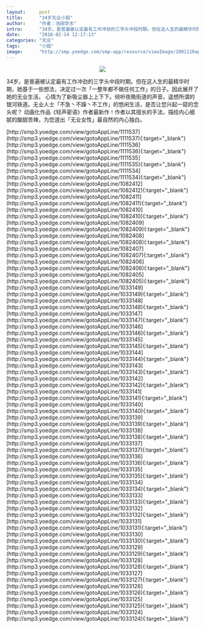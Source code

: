 ```yaml
---
layout:     post
title:      "34岁无业小姐"
author:     "作者：池田学志"
intro:      "34岁。是普遍被认定最有工作冲劲的三字头中段时期。但在这人生的最精华时期，她基于一些想法，决定过一次「一整年都不做任何工作」的日子。因此展开了她的无业生活。 心情为了新吸尘器上上下下。倾听夜晚街道的声音。遥想所谓的银河铁道。无业人士「不急丶不躁丶不工作」的悠闲生活，是否让您兴起一窥的念头呢？ 动画化作品《轻声密语》作者最新作！作者以其擅长的手法，描绘内心细腻的酸甜苦辣，为您道出「无业女性」最自然的内心独白。"
date:       "2018-02-14 12:17:13"
categories: "无业"
tags:       "小姐"
image:      "http://smp.yoedge.com/smp-app/resource/viewImage/1001110appline.png"
---
```

<div style="text-align: center">
<p><img src="http://smp.yoedge.com/smp-app/resource/viewImage/1001110appline.png"/></p>
</div>
<p class="post-meta">
<span>34岁。是普遍被认定最有工作冲劲的三字头中段时期。但在这人生的最精华时期，她基于一些想法，决定过一次「一整年都不做任何工作」的日子。因此展开了她的无业生活。 心情为了新吸尘器上上下下。倾听夜晚街道的声音。遥想所谓的银河铁道。无业人士「不急丶不躁丶不工作」的悠闲生活，是否让您兴起一窥的念头呢？ 动画化作品《轻声密语》作者最新作！作者以其擅长的手法，描绘内心细腻的酸甜苦辣，为您道出「无业女性」最自然的内心独白。</span>
</p>
[http://smp3.yoedge.com/view/gotoAppLine/1111537](http://smp3.yoedge.com/view/gotoAppLine/1111537){:target="_blank"}
[http://smp3.yoedge.com/view/gotoAppLine/1111536](http://smp3.yoedge.com/view/gotoAppLine/1111536){:target="_blank"}
[http://smp3.yoedge.com/view/gotoAppLine/1111535](http://smp3.yoedge.com/view/gotoAppLine/1111535){:target="_blank"}
[http://smp3.yoedge.com/view/gotoAppLine/1111534](http://smp3.yoedge.com/view/gotoAppLine/1111534){:target="_blank"}
[http://smp3.yoedge.com/view/gotoAppLine/1082412](http://smp3.yoedge.com/view/gotoAppLine/1082412){:target="_blank"}
[http://smp3.yoedge.com/view/gotoAppLine/1082411](http://smp3.yoedge.com/view/gotoAppLine/1082411){:target="_blank"}
[http://smp3.yoedge.com/view/gotoAppLine/1082410](http://smp3.yoedge.com/view/gotoAppLine/1082410){:target="_blank"}
[http://smp3.yoedge.com/view/gotoAppLine/1082409](http://smp3.yoedge.com/view/gotoAppLine/1082409){:target="_blank"}
[http://smp3.yoedge.com/view/gotoAppLine/1082408](http://smp3.yoedge.com/view/gotoAppLine/1082408){:target="_blank"}
[http://smp3.yoedge.com/view/gotoAppLine/1082407](http://smp3.yoedge.com/view/gotoAppLine/1082407){:target="_blank"}
[http://smp3.yoedge.com/view/gotoAppLine/1082406](http://smp3.yoedge.com/view/gotoAppLine/1082406){:target="_blank"}
[http://smp3.yoedge.com/view/gotoAppLine/1082405](http://smp3.yoedge.com/view/gotoAppLine/1082405){:target="_blank"}
[http://smp3.yoedge.com/view/gotoAppLine/1033149](http://smp3.yoedge.com/view/gotoAppLine/1033149){:target="_blank"}
[http://smp3.yoedge.com/view/gotoAppLine/1033148](http://smp3.yoedge.com/view/gotoAppLine/1033148){:target="_blank"}
[http://smp3.yoedge.com/view/gotoAppLine/1033147](http://smp3.yoedge.com/view/gotoAppLine/1033147){:target="_blank"}
[http://smp3.yoedge.com/view/gotoAppLine/1033146](http://smp3.yoedge.com/view/gotoAppLine/1033146){:target="_blank"}
[http://smp3.yoedge.com/view/gotoAppLine/1033145](http://smp3.yoedge.com/view/gotoAppLine/1033145){:target="_blank"}
[http://smp3.yoedge.com/view/gotoAppLine/1033144](http://smp3.yoedge.com/view/gotoAppLine/1033144){:target="_blank"}
[http://smp3.yoedge.com/view/gotoAppLine/1033143](http://smp3.yoedge.com/view/gotoAppLine/1033143){:target="_blank"}
[http://smp3.yoedge.com/view/gotoAppLine/1033142](http://smp3.yoedge.com/view/gotoAppLine/1033142){:target="_blank"}
[http://smp3.yoedge.com/view/gotoAppLine/1033141](http://smp3.yoedge.com/view/gotoAppLine/1033141){:target="_blank"}
[http://smp3.yoedge.com/view/gotoAppLine/1033140](http://smp3.yoedge.com/view/gotoAppLine/1033140){:target="_blank"}
[http://smp3.yoedge.com/view/gotoAppLine/1033139](http://smp3.yoedge.com/view/gotoAppLine/1033139){:target="_blank"}
[http://smp3.yoedge.com/view/gotoAppLine/1033138](http://smp3.yoedge.com/view/gotoAppLine/1033138){:target="_blank"}
[http://smp3.yoedge.com/view/gotoAppLine/1033137](http://smp3.yoedge.com/view/gotoAppLine/1033137){:target="_blank"}
[http://smp3.yoedge.com/view/gotoAppLine/1033136](http://smp3.yoedge.com/view/gotoAppLine/1033136){:target="_blank"}
[http://smp3.yoedge.com/view/gotoAppLine/1033135](http://smp3.yoedge.com/view/gotoAppLine/1033135){:target="_blank"}
[http://smp3.yoedge.com/view/gotoAppLine/1033134](http://smp3.yoedge.com/view/gotoAppLine/1033134){:target="_blank"}
[http://smp3.yoedge.com/view/gotoAppLine/1033133](http://smp3.yoedge.com/view/gotoAppLine/1033133){:target="_blank"}
[http://smp3.yoedge.com/view/gotoAppLine/1033132](http://smp3.yoedge.com/view/gotoAppLine/1033132){:target="_blank"}
[http://smp3.yoedge.com/view/gotoAppLine/1033131](http://smp3.yoedge.com/view/gotoAppLine/1033131){:target="_blank"}
[http://smp3.yoedge.com/view/gotoAppLine/1033130](http://smp3.yoedge.com/view/gotoAppLine/1033130){:target="_blank"}
[http://smp3.yoedge.com/view/gotoAppLine/1033129](http://smp3.yoedge.com/view/gotoAppLine/1033129){:target="_blank"}
[http://smp3.yoedge.com/view/gotoAppLine/1033128](http://smp3.yoedge.com/view/gotoAppLine/1033128){:target="_blank"}
[http://smp3.yoedge.com/view/gotoAppLine/1033127](http://smp3.yoedge.com/view/gotoAppLine/1033127){:target="_blank"}
[http://smp3.yoedge.com/view/gotoAppLine/1033126](http://smp3.yoedge.com/view/gotoAppLine/1033126){:target="_blank"}
[http://smp3.yoedge.com/view/gotoAppLine/1033125](http://smp3.yoedge.com/view/gotoAppLine/1033125){:target="_blank"}
[http://smp3.yoedge.com/view/gotoAppLine/1033124](http://smp3.yoedge.com/view/gotoAppLine/1033124){:target="_blank"}


